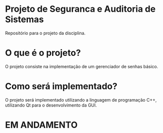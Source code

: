 # Projeto de Seguranca e Auditoria de Sistemas

Repositório para o projeto da disciplina.

# O que é o projeto?

O projeto consiste na implementação de um gerenciador de senhas básico. 

# Como será implementado?

O projeto será implementado utilizando a linguagem de programação C++, utilizando Qt para o desenvolvimento da GUI.

# EM ANDAMENTO

